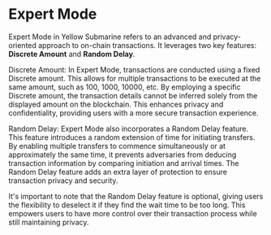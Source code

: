 # Expert Mode

Expert Mode in Yellow Submarine refers to an advanced and privacy-oriented approach to on-chain transactions. It leverages two key features: **Discrete Amount** and **Random Delay**.

Discrete Amount: In Expert Mode, transactions are conducted using a fixed Discrete amount. This allows for multiple transactions to be executed at the same amount, such as 100, 1000, 10000, etc. By employing a specific Discrete amount, the transaction details cannot be inferred solely from the displayed amount on the blockchain. This enhances privacy and confidentiality, providing users with a more secure transaction experience.

Random Delay: Expert Mode also incorporates a Random Delay feature. This feature introduces a random extension of time for initiating transfers. By enabling multiple transfers to commence simultaneously or at approximately the same time, it prevents adversaries from deducing transaction information by comparing initiation and arrival times. The Random Delay feature adds an extra layer of protection to ensure transaction privacy and security.

It's important to note that the Random Delay feature is optional, giving users the flexibility to deselect it if they find the wait time to be too long. This empowers users to have more control over their transaction process while still maintaining privacy.
